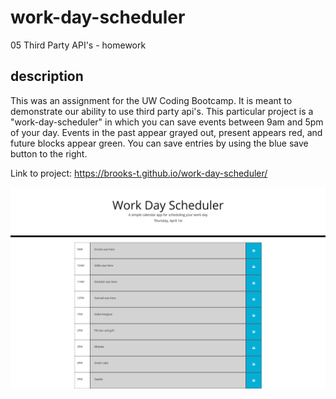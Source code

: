 # work-day-scheduler
05  Third Party API's - homework

## description
This was an assignment for the UW Coding Bootcamp. It is meant to demonstrate our ability to use third party api's. This particular project is a "work-day-scheduler" in which you can save events between 9am and 5pm of your day. Events in the past appear grayed out, present appears red, and future blocks appear green. You can save entries by using the blue save button to the right.

Link to project: https://brooks-t.github.io/work-day-scheduler/

![screenshot of work-day-scheduler](screenshot.png)